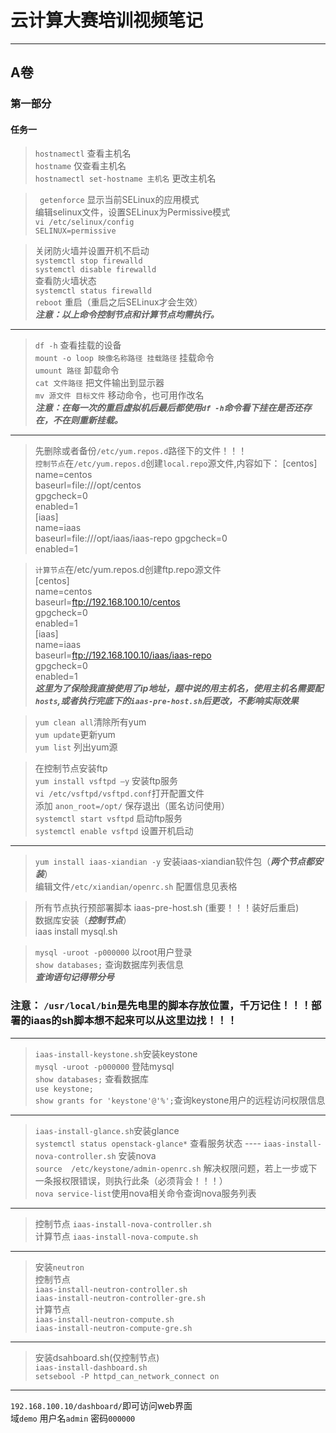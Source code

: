 # 云计算大赛培训视频笔记


----------


## A卷
### 第一部分
#### 任务一

> `hostnamectl`       查看主机名  
> `hostname`    仅查看主机名  
> `hostnamectl set-hostname 主机名` 更改主机名

> ` getenforce` 显示当前SELinux的应用模式   
> 编辑selinux文件，设置SELinux为Permissive模式  
`vi /etc/selinux/config`  
`SELINUX=permissive`

> 关闭防火墙并设置开机不启动  
>`systemctl stop firewalld`  
`systemctl disable firewalld`  
> 查看防火墙状态  
> `systemctl status firewalld`  
>`reboot` 重启（重启之后SELinux才会生效）  
 ***注意：以上命令控制节点和计算节点均需执行。*** 
----
> `df -h`     查看挂载的设备  
> `mount -o loop 映像名称路径 挂载路径` 挂载命令  
>`umount 路径` 卸载命令  
>`cat 文件路径` 把文件输出到显示器  
> `mv 源文件 目标文件` 移动命令，也可用作改名  
***注意：在每一次的重启虚拟机后最后都使用`df -h`命令看下挂在是否还存在，不在则重新挂载。***
----
> 先删除或者备份`/etc/yum.repos.d`路径下的文件！！！  
> `控制节点`在`/etc/yum.repos.d`创建`local.repo`源文件,内容如下：
> [centos]  
name=centos  
baseurl=file:///opt/centos  
gpgcheck=0  
enabled=1  
[iaas]  
name=iaas  
baseurl=file:///opt/iaas/iaas-repo
gpgcheck=0  
enabled=1 

> `计算节点`在/etc/yum.repos.d创建ftp.repo源文件  
[centos]  
name=centos  
baseurl=ftp://192.168.100.10/centos  
gpgcheck=0  
enabled=1  
[iaas]  
name=iaas  
baseurl=ftp://192.168.100.10/iaas/iaas-repo  
gpgcheck=0  
enabled=1  
***这里为了保险我直接使用了ip地址，题中说的用主机名，使用主机名需要配`hosts`,或者执行完底下的`iaas-pre-host.sh`后更改，不影响实际效果***  

> `yum clean all`清除所有yum  
`yum update`更新yum  
`yum list` 列出yum源  

> 在控制节点安装ftp  
> `yum install vsftpd –y` 安装ftp服务  
> `vi /etc/vsftpd/vsftpd.conf`打开配置文件  
> 添加 `anon_root=/opt/` 保存退出（匿名访问使用）  
> `systemctl start vsftpd` 启动ftp服务  
> `systemctl enable vsftpd` 设置开机启动  
----
> `yum install iaas-xiandian -y` 安装iaas-xiandian软件包（***两个节点都安装***）    
> 编辑文件`/etc/xiandian/openrc.sh` 配置信息见表格  

> 所有节点执行预部署脚本 iaas-pre-host.sh  (重要！！！装好后重启)  
> 数据库安装（***控制节点***）  
> iaas install mysql.sh  

> `mysql -uroot -p000000` 以root用户登录    
> `show databases;` 查询数据库列表信息  
***查询语句记得带分号***     

### 注意： `/usr/local/bin`是先电里的脚本存放位置，千万记住！！！部署的iaas的sh脚本想不起来可以从这里边找！！！
----
> `iaas-install-keystone.sh`安装keystone  
> `mysql -uroot -p000000` 登陆mysql  
> `show databases;` 查看数据库   
> `use keystone;`  
> `show grants for 'keystone'@'%';`查询keystone用户的远程访问权限信息  
----
> `iaas-install-glance.sh`安装glance  
> `systemctl status openstack-glance*` 查看服务状态 ----
> `iaas-install-nova-controller.sh` 安装nova  
> `source  /etc/keystone/admin-openrc.sh`  解决权限问题，若上一步或下一条报权限错误，则执行此条（必须背会！！！）  
> `nova service-list`使用nova相关命令查询nova服务列表  
----
> 控制节点
> `iaas-install-nova-controller.sh`  
> 计算节点
> `iaas-install-nova-compute.sh`
----
> 安装`neutron`  
控制节点  
`iaas-install-neutron-controller.sh`  
`iaas-install-neutron-controller-gre.sh`  
计算节点  
`iaas-install-neutron-compute.sh`  
`iaas-install-neutron-compute-gre.sh`  
---- 
> 安装dsahboard.sh(仅控制节点)  
`iaas-install-dashboard.sh`  
`setsebool -P httpd_can_network_connect on`
----
`192.168.100.10/dashboard/`即可访问web界面  
域`demo` 用户名`admin`  密码`000000`  
